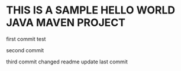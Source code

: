 # THIS IS A SAMPLE HELLO WORLD JAVA MAVEN PROJECT

first commit
test

second commit

third commit
changed readme
update
last commit
